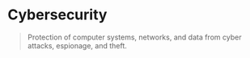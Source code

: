 # Cybersecurity

> Protection of computer systems, networks, and data from cyber attacks, espionage, and theft.
>